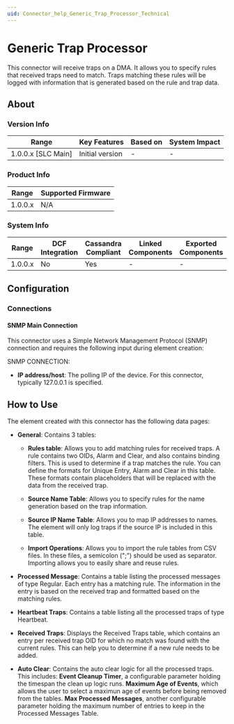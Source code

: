 ```yaml
---
uid: Connector_help_Generic_Trap_Processor_Technical
---
```


# Generic Trap Processor

This connector will receive traps on a DMA. It allows you to specify rules that received traps need to match. Traps matching these rules will be logged with information that is generated based on the rule and trap data.

## About

### Version Info

| Range                | Key Features     | Based on     | System Impact     |
|----------------------|------------------|--------------|-------------------|
| 1.0.0.x [SLC Main]   | Initial version  | -            | -                 |

### Product Info

| Range     | Supported Firmware     |
|-----------|------------------------|
| 1.0.0.x   | N/A                    |

### System Info

| Range     | DCF Integration     | Cassandra Compliant     | Linked Components     | Exported Components     |
|-----------|---------------------|-------------------------|-----------------------|-------------------------|
| 1.0.0.x   | No                  | Yes                     | -                     | -                       |

## Configuration

### Connections

#### SNMP Main Connection

This connector uses a Simple Network Management Protocol (SNMP) connection and requires the following input during element creation:

SNMP CONNECTION:

- **IP address/host**: The polling IP of the device. For this connector, typically 127.0.0.1 is specified.

## How to Use

The element created with this connector has the following data pages:

- **General**: Contains 3 tables:

  - **Rules table**: Allows you to add matching rules for received traps. A rule contains two OIDs, Alarm and Clear, and also contains binding filters. This is used to determine if a trap matches the rule. You can define the formats for Unique Entry, Alarm and Clear in this table. These formats contain placeholders that will be replaced with the data from the received trap.
  - **Source Name Table**: Allows you to specify rules for the name generation based on the trap information.
  - **Source IP Name Table**: Allows you to map IP addresses to names. The element will only log traps if the source IP is included in this table.

  - **Import Operations**: Allows you to import the rule tables from CSV files. In these files, a semicolon (";") should be used as separator. Importing allows you to easily share and reuse rules.

- **Processed Message**: Contains a table listing the processed messages of type Regular. Each entry has a matching rule. The information in the entry is based on the received trap and formatted based on the matching rules.

- **Heartbeat Traps**: Contains a table listing all the processed traps of type Heartbeat.

- **Received Traps**: Displays the Received Traps table, which contains an entry per received trap OID for which no match was found with the current rules. This can help you to determine if a new rule needs to be added.

- **Auto Clear**: Contains the auto clear logic for all the processed traps. This includes: **Event Cleanup Timer**, a configurable parameter holding the timespan the clean up logic runs. **Maximum Age of Events**, which allows the user to select a maximun age of events before being removed from the tables. **Max Processed Messages**, another configurable parameter holding the maximum number of entries to keep in the Processed Messages Table.
